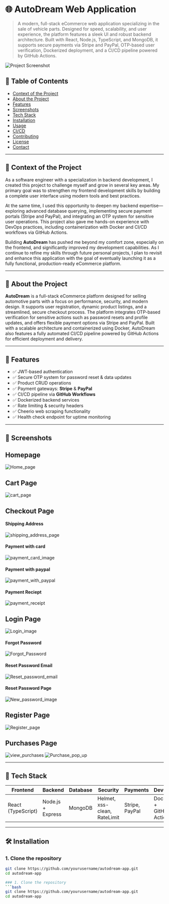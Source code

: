 # 🌐 AutoDream Web Application

> A modern, full-stack eCommerce web application specializing in the sale of vehicle parts. Designed for speed, scalability, and user experience, the platform features a sleek UI and robust backend architecture. Built with React, Node.js, TypeScript, and MongoDB, it supports secure payments via Stripe and PayPal, OTP-based user verification, Dockerized deployment, and a CI/CD pipeline powered by GitHub Actions.

![Project Screenshot](./images/screenshot.png) <!-- Replace with your image path -->




## 📌 Table of Contents

- [Context of the Project](#context-of-the-project)
- [About the Project](#about-the-project)
- [Features](#features)
- [Screenshots](#screenshots)
- [Tech Stack](#tech-stack)
- [Installation](#installation)
- [Usage](#usage)
- [CI/CD](#cicd)
- [Contributing](#contributing)
- [License](#license)
- [Contact](#contact)

---

## 🧠 Context of the Project

As a software engineer with a specialization in backend development, I created this project to challenge myself and grow in several key areas. My primary goal was to strengthen my frontend development skills by building a complete user interface using modern tools and best practices.

At the same time, I used this opportunity to deepen my backend expertise—exploring advanced database querying, implementing secure payment portals (Stripe and PayPal), and integrating an OTP system for sensitive user operations. This project also gave me hands-on experience with DevOps practices, including containerization with Docker and CI/CD workflows via GitHub Actions.

Building **AutoDream** has pushed me beyond my comfort zone, especially on the frontend, and significantly improved my development capabilities. As I continue to refine my skills through future personal projects, I plan to revisit and enhance this application with the goal of eventually launching it as a fully functional, production-ready eCommerce platform.

---

## 📖 About the Project

**AutoDream** is a full-stack eCommerce platform designed for selling automotive parts with a focus on performance, security, and modern design. It supports user registration, dynamic product listings, and a streamlined, secure checkout process. The platform integrates OTP-based verification for sensitive actions such as password resets and profile updates, and offers flexible payment options via Stripe and PayPal. Built with a scalable architecture and containerized using Docker, AutoDream also features a fully automated CI/CD pipeline powered by GitHub Actions for efficient deployment and delivery.

---

## 🚀 Features

- ✅ JWT-based authentication
- ✅ Secure OTP system for password reset & data updates
- ✅ Product CRUD operations
- ✅ Payment gateways: **Stripe** & **PayPal**
- ✅ CI/CD pipeline via **GitHub Workflows**
- ✅ Dockerized backend services
- ✅ Rate limiting & security headers
- ✅ Cheerio web scraping functionality
- ✅ Health check endpoint for uptime monitoring

---

## 📸 Screenshots

## Homepage
![Home_page](https://github.com/user-attachments/assets/5aec1097-8714-4512-af2a-744b3a775d77)

## Cart Page
![cart_page](https://github.com/user-attachments/assets/2307438d-68fb-4269-9898-a8f0fa572d18)

## Checkout Page
#### Shipping Address 
![shipping_address_page](https://github.com/user-attachments/assets/d4b8c84d-72d4-4a0b-95e2-a4478b30364e)
#### Payment with card
![payment_card_image](https://github.com/user-attachments/assets/58e8c659-e063-42ae-8ce8-c9c4b14b6ce3)
#### Payment with paypal
![payment_with_paypal](https://github.com/user-attachments/assets/5e132731-6a5b-4b42-a87c-7913f0c1b04d)
#### Payment Reciept
![payment_receipt](https://github.com/user-attachments/assets/1583b42c-7990-4a1b-920c-defc348a4571)

## Login Page
![Login_image](https://github.com/user-attachments/assets/cfb7e1d6-3ae4-4779-ba26-402e6fbb5201)
#### Forgot Password
![Forgot_Password](https://github.com/user-attachments/assets/dacd334b-4ed7-47f9-baad-6cd857eeb256)
#### Reset Password Email
![Reset_password_email](https://github.com/user-attachments/assets/5c7c67ab-8c12-4411-9b0a-c52035176915)
#### Reset Password Page
![New_password_image](https://github.com/user-attachments/assets/a9ff3c6b-80ac-4839-9101-657bd4636791)

## Register Page
![Register_page](https://github.com/user-attachments/assets/7d7506f7-36be-4acf-95c2-8a9decd667a9)

## Purchases Page
![view_purchases](https://github.com/user-attachments/assets/7c29aec1-2554-40df-8a7f-5ca20d9b9018)
![Purchase_pop_up](https://github.com/user-attachments/assets/207392a8-524c-4ded-b89f-96dac691eb53)






---

## 🧰 Tech Stack

| Frontend           | Backend            | Database | Security                   | Payments        | DevOps              |
|--------------------|--------------------|----------|-----------------------------|------------------|---------------------|
| React (TypeScript) | Node.js + Express  | MongoDB  | Helmet, xss-clean, RateLimit | Stripe, PayPal   | Docker + GitHub Actions |

---

## 🛠️ Installation

### 1. Clone the repository
```bash
git clone https://github.com/yourusername/autodream-app.git
cd autodream-app

### 1. Clone the repository
```bash
git clone https://github.com/yourusername/autodream-app.git
cd autodream-app
